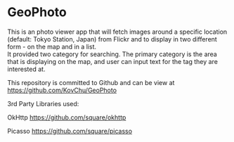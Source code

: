 GeoPhoto
========

This is an photo viewer app that will fetch images around a specific location (default: Tokyo Station, Japan) from Flickr and to display in two different form - on the map and in a list.  
It provided two category for searching. The primary category is the area that is displaying on the map, and user can input text for the tag they are interested at.

This repository is committed to Github and can be view at
https://github.com/KovChu/GeoPhoto
 
 
 3rd Party Libraries used:
 
 OkHttp https://github.com/square/okhttp  
 
 Picasso https://github.com/square/picasso

